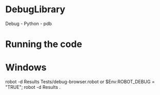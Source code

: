 # DebugLibrary
Debug - Python - pdb
# Running the code
# Windows
robot -d Results Tests/debug-browser.robot
or 
$Env:ROBOT_DEBUG = "TRUE"; robot -d Results .
